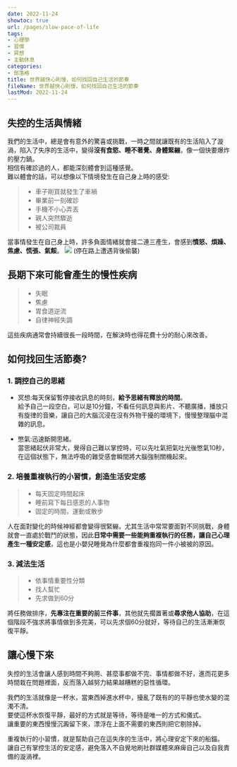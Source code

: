 ```yaml
---
date: 2022-11-24
showtoc: true
url: /pages/slow-pace-of-life
tags:
- 心理學
- 習慣
- 冥想
- 主動休息
categories:
- 部落格
title: 世界越快心則慢，如何找回自己生活的節奏
fileName: 世界越快心則慢，如何找回自己生活的節奏
lastMod: 2022-11-24
---
```

## 失控的生活與情緒

我們的生活中，總是會有意外的驚喜或挑戰，一時之間就讓既有的生活陷入了漩渦，陷入了失序的生活中，變得**沒有食慾、睡不著覺、身體緊繃**，像一個快要爆炸的壓力鍋。   
相信有確診過的人，都能深刻體會到這種感覺。    
難以體會的話，可以想像以下情境發生在自己身上時的感受:    
>* 車子剛買就發生了車禍
>* 畢業前一刻確診
>* 手機不小心弄丟
>* 親人突然驟逝
>* 被公司裁員

當事情發生在自己身上時，許多負面情緒就會接二連三產生，會感到**憤怒、煩躁、焦慮、慌張、氣餒**。
![](https://cdn.jsdelivr.net/gh/xiang0805/blogimage/img/世界越快心則慢.jpeg)
(停在路上遭遇背後偷襲)

## 長期下來可能會產生的慢性疾病

>* 失眠
>* 焦慮
>* 胃食道逆流
>* 自律神經失調

這些疾病通常會持續很長一段時間，在解決時也得花費十分的耐心來改善。

## 如何找回生活節奏?

### 1. 調控自己的思緒

* 冥想:每天保留暫停接收訊息的時刻，**給予思緒有釋放的時間**。  
給予自己一段空白，可以是10分鐘，不看任何訊息與影片、不聽廣播，播放只有旋律的音樂，讓自己的大腦沉浸在沒有外物干擾的環境下，慢慢整理腦中混雜的訊息。  

* 憋氣:迅速斷開思緒。  
當思緒起伏非常大，覺得自己難以掌控時，可以先吐氣把氣吐光後憋氣10秒，在這個狀態下，無法呼吸的難受感會瞬間將大腦強制關機起來。

### 2. 培養重複執行的小習慣，創造生活安定感

>* 每天固定時間起床
>* 睡前寫下每日感恩的人事物
>* 固定的時間，運動或散步

人在面對變化的時候神經都會變得很緊繃，尤其生活中常常要面對不同挑戰，身體就會一直處於戰鬥的狀態，因此**日常中需要一些能夠重複執行的任務，讓自己心理產生一種安定感**，這也是小嬰兒睡覺為什麼都會重複抱同一件小被被的原因。

### 3. 減法生活

>* 依事情重要性分類
>* 找人幫忙
>* 先求做到60分

將任務做排序，**先專注在重要的前三件事**，其他就先擱置著或**尋求他人協助**，在這個階段不強求將事情做到多完美，可以先求個60分就好，等待自己的生活漸漸恢復平靜。

## 讓心慢下來

失控的生活會讓人感到時間不夠用、甚麼事都做不完、事情都做不好，進而花更多時間栽在問題裡面，反而落入越努力結果越糟糕的惡性循環。  
  
我們的生活就像是一杯水，當東西掉進水杯中，擾亂了既有的的平靜也使水變的混濁不清。  
要使這杯水恢復平靜，最好的方式就是等待，等待是唯一的方式和儀式。  
讓重要的東西慢慢沉澱留下來，漂浮在上面不需要的東西則把它剔除掉。  
  
重複執行的小習慣，就是幫助自己在這失序的生活中，將心理安定下來的船錨。  
讓自己有掌控生活的安定感，避免落入不自覺地刷社群媒體來麻痺自己以及自我責備的漩渦裡。
